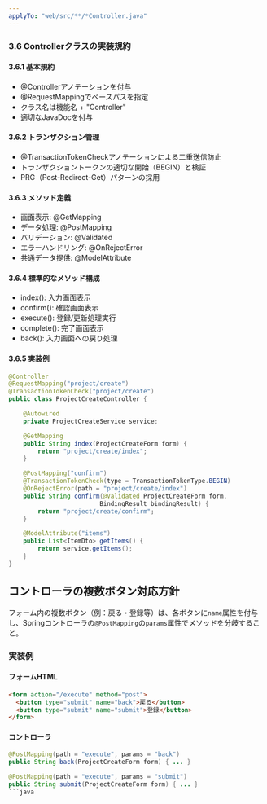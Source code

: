 ```yaml
---
applyTo: "web/src/**/*Controller.java"
---
```


### 3.6 Controllerクラスの実装規約

#### 3.6.1 基本規約
- @Controllerアノテーションを付与
- @RequestMappingでベースパスを指定
- クラス名は機能名 + "Controller"
- 適切なJavaDocを付与

#### 3.6.2 トランザクション管理
- @TransactionTokenCheckアノテーションによる二重送信防止
- トランザクショントークンの適切な開始（BEGIN）と検証
- PRG（Post-Redirect-Get）パターンの採用

#### 3.6.3 メソッド定義
- 画面表示: @GetMapping
- データ処理: @PostMapping
- バリデーション: @Validated
- エラーハンドリング: @OnRejectError
- 共通データ提供: @ModelAttribute

#### 3.6.4 標準的なメソッド構成
- index(): 入力画面表示
- confirm(): 確認画面表示
- execute(): 登録/更新処理実行
- complete(): 完了画面表示
- back(): 入力画面への戻り処理

#### 3.6.5 実装例
```java
@Controller
@RequestMapping("project/create")
@TransactionTokenCheck("project/create")
public class ProjectCreateController {

    @Autowired
    private ProjectCreateService service;

    @GetMapping
    public String index(ProjectCreateForm form) {
        return "project/create/index";
    }

    @PostMapping("confirm")
    @TransactionTokenCheck(type = TransactionTokenType.BEGIN)
    @OnRejectError(path = "project/create/index")
    public String confirm(@Validated ProjectCreateForm form, 
                         BindingResult bindingResult) {
        return "project/create/confirm";
    }

    @ModelAttribute("items")
    public List<ItemDto> getItems() {
        return service.getItems();
    }
}
```

## コントローラの複数ボタン対応方針

フォーム内の複数ボタン（例：戻る・登録等）は、各ボタンに`name`属性を付与し、Springコントローラの`@PostMapping`の`params`属性でメソッドを分岐すること。

### 実装例

#### フォームHTML
```html
<form action="/execute" method="post">
  <button type="submit" name="back">戻る</button>
  <button type="submit" name="submit">登録</button>
</form>
```

#### コントローラ
```java
@PostMapping(path = "execute", params = "back")
public String back(ProjectCreateForm form) { ... }

@PostMapping(path = "execute", params = "submit")
public String submit(ProjectCreateForm form) { ... }
```java